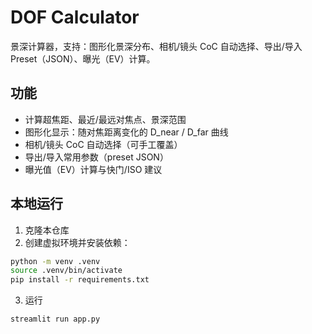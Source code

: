 # DOF Calculator
景深计算器，支持：图形化景深分布、相机/镜头 CoC 自动选择、导出/导入 Preset（JSON）、曝光（EV）计算。  

## 功能
- 计算超焦距、最近/最远对焦点、景深范围
- 图形化显示：随对焦距离变化的 D_near / D_far 曲线
- 相机/镜头 CoC 自动选择（可手工覆盖）
- 导出/导入常用参数（preset JSON）
- 曝光值（EV）计算与快门/ISO 建议

## 本地运行
1. 克隆本仓库
2. 创建虚拟环境并安装依赖：
```bash
python -m venv .venv
source .venv/bin/activate   
pip install -r requirements.txt
```
3. 运行
```shell
streamlit run app.py
```

